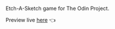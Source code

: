 Etch-A-Sketch game for The Odin Project. 

Preview live <a href="https://sorrowlol.github.io/etch-a-sketch-final" target="_blank">here</a> :point_left:
